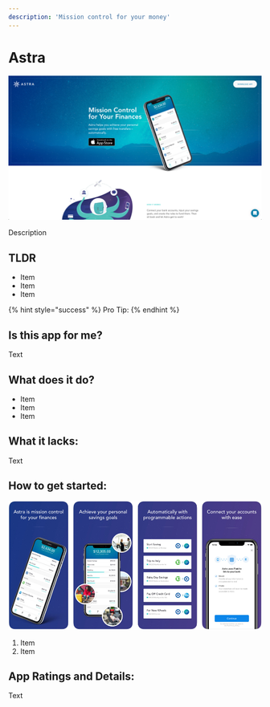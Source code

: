 ```yaml
---
description: 'Mission control for your money'
---
```


# Astra

![Astra Website](images/astra-web.png)

Description

## TLDR

* Item
* Item
* Item

{% hint style="success" %}
Pro Tip:
{% endhint %}

## Is this app for me?

Text


## What does it do?

* Item
* Item
* Item

## What it lacks:

Text

## How to get started:

![Astra App](images/astra-app.png)

1. Item
2. Item

## App Ratings and Details:

Text
